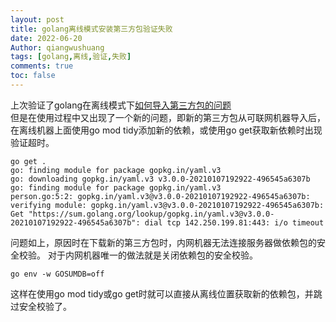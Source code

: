 ```yaml
---
layout: post
title: golang离线模式安装第三方包验证失败
date: 2022-06-20
Author: qiangwushuang 
tags: [golang,离线,验证,失败]
comments: true
toc: false
---
```


上次验证了golang在离线模式下[如何导入第三方包的问题](https://q.devfun.pw/golang%E7%A6%BB%E7%BA%BF%E7%8E%AF%E5%A2%83%E5%AE%89%E8%A3%85%E4%BE%9D%E8%B5%96%E5%8C%85/)  
但是在使用过程中又出现了一个新的问题，即新的第三方包从可联网机器导入后，在离线机器上面使用go mod tidy添加新的依赖，或使用go get获取新依赖时出现验证超时。
```shell
go get .
go: finding module for package gopkg.in/yaml.v3
go: downloading gopkg.in/yaml.v3 v3.0.0-20210107192922-496545a6307b
go: finding module for package gopkg.in/yaml.v3
person.go:5:2: gopkg.in/yaml.v3@v3.0.0-20210107192922-496545a6307b: verifying module: gopkg.in/yaml.v3@v3.0.0-20210107192922-496545a6307b: Get "https://sum.golang.org/lookup/gopkg.in/yaml.v3@v3.0.0-20210107192922-496545a6307b": dial tcp 142.250.199.81:443: i/o timeout
```
问题如上，原因时在下载新的第三方包时，内网机器无法连接服务器做依赖包的安全校验。
对于内网机器唯一的做法就是关闭依赖包的安全校验。
```shell
go env -w GOSUMDB=off
```
这样在使用go mod tidy或go get时就可以直接从离线位置获取新的依赖包，并跳过安全校验了。